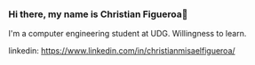 ### Hi there, my name is Christian Figueroa👋

I'm a computer engineering student at UDG. Willingness to learn.  

linkedin: https://www.linkedin.com/in/christianmisaelfigueroa/
